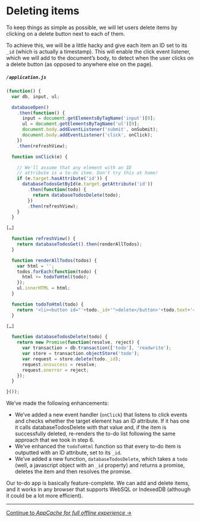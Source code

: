 # Deleting items

To keep things as simple as possible, we will let users delete items by clicking on a delete button next to each of them.

To achieve this, we will be a little hacky and give each item an ID set to its `_id` (which is actually a timestamp). This will enable the click event listener, which we will add to the document’s body, to detect when the user clicks on a delete button (as opposed to anywhere else on the page).

##### `/application.js`

```js
(function() {
  var db, input, ul;

  databaseOpen()
    .then(function() {
      input = document.getElementsByTagName('input')[0];
      ul = document.getElementsByTagName('ul')[0];
      document.body.addEventListener('submit', onSubmit);
      document.body.addEventListener('click', onClick);
    })
    .then(refreshView);

  function onClick(e) {

    // We'll assume that any element with an ID
    // attribute is a to-do item. Don't try this at home!
    if (e.target.hasAttribute('id')) {
      databaseTodosGetById(e.target.getAttribute('id'))
        .then(function(todo) {
          return databaseTodosDelete(todo);
        })
        .then(refreshView);
    }
  }

[…]

  function refreshView() {
    return databaseTodosGet().then(renderAllTodos);
  }

  function renderAllTodos(todos) {
    var html = '';
    todos.forEach(function(todo) {
      html += todoToHtml(todo);
    });
    ul.innerHTML = html;
  }

  function todoToHtml(todo) {
    return '<li><button id="'+todo._id+'">delete</button>'+todo.text+'</li>';
  }

[…]

  function databaseTodosDelete(todo) {
    return new Promise(function(resolve, reject) {
      var transaction = db.transaction(['todo'], 'readwrite');
      var store = transaction.objectStore('todo');
      var request = store.delete(todo._id);
      request.onsuccess = resolve;
      request.onerror = reject;
    });
  }

}());
```

We’ve made the following enhancements:

- We’ve added a new event handler (`onClick`) that listens to click events and checks whether the target element has an ID attribute. If it has one it calls databaseTodosDelete with that value and, if the item is successfully deleted, re-renders the to-do list following the same approach that we took in step 6.
- We’ve enhanced the `todoToHtml` function so that every to-do item is outputted with an ID attribute, set to its `_id`.
- We’ve added a new function, `databaseTodosDelete`, which takes a `todo` (well, a javascript object with an `_id` property) and returns a promise, deletes the item and then resolves the promise.

Our to-do app is basically feature-complete. We can add and delete items, and it works in any browser that supports WebSQL or IndexedDB (although it could be a lot more efficient).

---

[Continue to *AppCache for full offline experience* →](../09-appcache)
